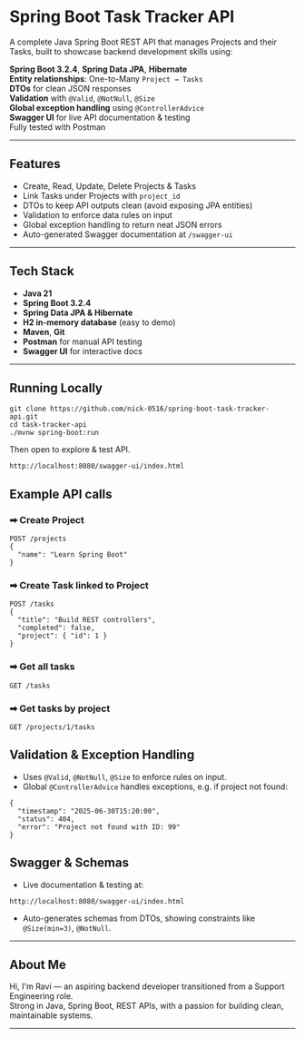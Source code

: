 # Spring Boot Task Tracker API

A complete Java Spring Boot REST API that manages Projects and their Tasks, built to showcase backend development skills using:

**Spring Boot 3.2.4**, **Spring Data JPA**, **Hibernate**  
**Entity relationships**: One-to-Many `Project → Tasks`  
**DTOs** for clean JSON responses  
**Validation** with `@Valid`, `@NotNull`, `@Size`  
**Global exception handling** using `@ControllerAdvice`  
**Swagger UI** for live API documentation & testing  
Fully tested with Postman

---

## Features

- Create, Read, Update, Delete Projects & Tasks
- Link Tasks under Projects with `project_id`
- DTOs to keep API outputs clean (avoid exposing JPA entities)
- Validation to enforce data rules on input
- Global exception handling to return neat JSON errors
- Auto-generated Swagger documentation at `/swagger-ui`

---

## Tech Stack

- **Java 21**
- **Spring Boot 3.2.4**
- **Spring Data JPA & Hibernate**
- **H2 in-memory database** (easy to demo)
- **Maven**, **Git**
- **Postman** for manual API testing
- **Swagger UI** for interactive docs

---

## Running Locally

```
git clone https://github.com/nick-0516/spring-boot-task-tracker-api.git
cd task-tracker-api
./mvnw spring-boot:run
```

Then open to explore & test API.

```
http://localhost:8080/swagger-ui/index.html
```

## Example API calls

### ➡ Create Project
```
POST /projects
{
  "name": "Learn Spring Boot"
}
```

### ➡ Create Task linked to Project
```
POST /tasks
{
  "title": "Build REST controllers",
  "completed": false,
  "project": { "id": 1 }
}
```

### ➡ Get all tasks
```
GET /tasks
```

### ➡ Get tasks by project
```
GET /projects/1/tasks
```


## Validation & Exception Handling

- Uses `@Valid`, `@NotNull`, `@Size` to enforce rules on input.
- Global `@ControllerAdvice` handles exceptions, e.g. if project not found:

```
{
  "timestamp": "2025-06-30T15:20:00",
  "status": 404,
  "error": "Project not found with ID: 99"
}
```

## Swagger & Schemas

- Live documentation & testing at:

```
http://localhost:8080/swagger-ui/index.html
```

- Auto-generates schemas from DTOs, showing constraints like `@Size(min=3)`, `@NotNull`.

---

## About Me

Hi, I'm Ravi — an aspiring backend developer transitioned from a Support Engineering role.  
Strong in Java, Spring Boot, REST APIs, with a passion for building clean, maintainable systems.

---

